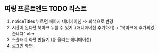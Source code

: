 ## 띠링 프론트엔드 TODO 리스트
1. noticeTitles 누르면 페이지 네비게이션 -> 회색으로 변경
3. 시간이 된다면 북마크 누를 수 있게..(애니메이션 추가하기) + "북마크에 추가되었습니다" alert
3. 스플래쉬 화면 만들기 (종 울리는 애니메이션)
4. 로그인 화면